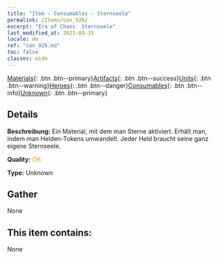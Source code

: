```yaml
---
title: "Item - Consumables - Sternseele"
permalink: /Items/con_926/
excerpt: "Era of Chaos  Sternseele"
last_modified_at: 2021-03-31
locale: de
ref: "con_926.md"
toc: false
classes: wide
---
```

 [Materials](/de/Items/){: .btn .btn--primary}[Artifacts](/de/Items/Artifacts/){: .btn .btn--success}[Units](/de/Items/Units/){: .btn .btn--warning}[Heroes](/de/Items/Heroes/){: .btn .btn--danger}[Consumables](/de/Items/Consumables/){: .btn .btn--info}[Unknown](/de/Items/Unknown/){: .btn .btn--primary}

## Details
 **Beschreibung:** Ein Material, mit dem man Sterne aktiviert. Erhält man, indem man Helden-Tokens umwandelt. Jeder Held braucht seine ganz eigene Sternseele.

 **Quality:** <span style="color: #FF8C00">OK</span>

 **Type:** Unknown

## Gather

  None

## This item contains:

  None

